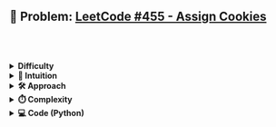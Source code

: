 ## 🔗 Problem: [LeetCode #455 - Assign Cookies](https://leetcode.com/problems/assign-cookies/description/)
<br/> <br/> <details> <summary><strong>Difficulty</strong></summary> <br/> 
> Easy
</details> <details> <summary><strong>🧠 Intuition</strong></summary> <br/>
  
> Logically I would have thought this would be a DP problem but with O(mlogm + nlogn) we can find an easier way using 2 pointers. 
<br/>
</details> <details> <summary><strong>🛠️ Approach</strong></summary> <br/>

> Step 1: Sort both the arrays - O(nlogn) operation.
> <br/><br/>
> Step 2: Create 2 pointers, L and R that will traverse each of the arrays - greed and size.
> <br/><br/>
> Step 3: While traversing, compare if the g[L] <= s[R], <u>if yes</u> then increment both the pointers.
> <br/> <u>If not</u>, find the value in array s that will satisfy the condition (as the arrays are sorted).
> <br/><br/>
> Step 4: Return pointer L.

</details> <details> <summary><strong>⏱️ Complexity</strong></summary> <br/>
  
| Type | Complexity |
|------|------------|
| Time | O(nlogn + mlogm)      |
| Space| O(1)      |

</details> <details> <summary><strong>💻 Code (Python)</strong></summary> <br/>

```python
class Solution:
    def findContentChildren(self, g: List[int], s: List[int]) -> int:
        g.sort()
        s.sort()

        l, r = 0, 0
        
        while l < len(g):
            while r < len(s) and g[l] > s[r]:
                r += 1
            if r == len(s):
                break
            l += 1
            r += 1
        return l
```
</details>
